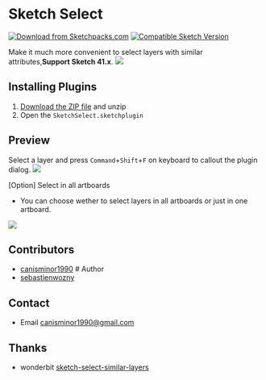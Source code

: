 # Sketch Select
[![Download from Sketchpacks.com](https://badges.sketchpacks.com/plugins/me.canisminor.SketchSelect/version.svg)](https://api.sketchpacks.com/v1/plugins/me.canisminor.SketchSelect/download) [![Compatible Sketch Version](https://badges.sketchpacks.com/plugins/me.canisminor.SketchSelect/compatibility.svg)](https://sketchpacks.com/canisminor1990/sketch-select)

Make it much more convenient to select layers with similar attributes,**Support Sketch 41.x**.
![](http://i.imgur.com/iwedsd2.png)

## Installing Plugins
1. [Download the ZIP file](https://github.com/canisminor1990/sketch-select/archive/master.zip) and unzip
2. Open the `SketchSelect.sketchplugin`

## Preview
Select a layer and press `Command`+`Shift`+`F` on keyboard to callout the plugin dialog.
![](http://i.imgur.com/Hly5g1r.png)

[Option] Select in all artboards

* You can choose wether to select layers in all artboards or just in one artboard.

![](http://i.imgur.com/xkma6Lb.png)

## Contributors
* [canisminor1990](https://github.com/canisminor1990) # Author
* [sebastienwozny](https://github.com/sebastienwozny)

## Contact
* Email <canisminor1990@gmail.com>

## Thanks
* wonderbit [sketch-select-similar-layers](https://github.com/wonderbit/sketch-select-similar-layers)
